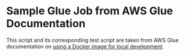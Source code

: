 # Sample Glue Job from AWS Glue Documentation

This script and its corresponding test script are taken from AWS Glue
documentation on [using a Docker image for local development](https://docs.aws.amazon.com/glue/latest/dg/aws-glue-programming-etl-libraries.html#develop-local-docker-image).
